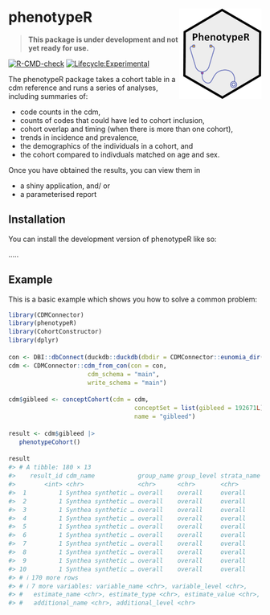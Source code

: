 
<!-- README.md is generated from README.Rmd. Please edit that file -->

# phenotypeR <img src="man/figures/logo.png" align="right" height="180"/>

<!-- badges: start -->

> **This package is under development and not yet ready for use.**

[![R-CMD-check](https://github.com/oxford-pharmacoepi/phenotypeR/actions/workflows/R-CMD-check.yaml/badge.svg)](https://github.com/oxford-pharmacoepi/phenotypeR/actions/workflows/R-CMD-check.yaml)
[![Lifecycle:Experimental](https://img.shields.io/badge/Lifecycle-Experimental-339999)](https://lifecycle.r-lib.org/articles/stages.html#experimental)

<!-- badges: end -->

The phenotypeR package takes a cohort table in a cdm reference and runs
a series of analyses, including summaries of:  
- code counts in the cdm,  
- counts of codes that could have led to cohort inclusion,  
- cohort overlap and timing (when there is more than one cohort),  
- trends in incidence and prevalence,  
- the demographics of the individuals in a cohort, and  
- the cohort compared to indivduals matched on age and sex.

Once you have obtained the results, you can view them in  
- a shiny application, and/ or  
- a parameterised report

## Installation

You can install the development version of phenotypeR like so:

…..

## Example

This is a basic example which shows you how to solve a common problem:

``` r
library(CDMConnector)
library(phenotypeR)
library(CohortConstructor)
library(dplyr)

con <- DBI::dbConnect(duckdb::duckdb(dbdir = CDMConnector::eunomia_dir()))
cdm <- CDMConnector::cdm_from_con(con = con,
                      cdm_schema = "main",
                      write_schema = "main")

cdm$gibleed <- conceptCohort(cdm = cdm,
                                   conceptSet = list(gibleed = 192671L),
                                   name = "gibleed")

result <- cdm$gibleed |>
   phenotypeCohort()

result
#> # A tibble: 180 × 13
#>    result_id cdm_name            group_name group_level strata_name strata_level
#>        <int> <chr>               <chr>      <chr>       <chr>       <chr>       
#>  1         1 Synthea synthetic … overall    overall     overall     overall     
#>  2         1 Synthea synthetic … overall    overall     overall     overall     
#>  3         1 Synthea synthetic … overall    overall     overall     overall     
#>  4         1 Synthea synthetic … overall    overall     overall     overall     
#>  5         1 Synthea synthetic … overall    overall     overall     overall     
#>  6         1 Synthea synthetic … overall    overall     overall     overall     
#>  7         1 Synthea synthetic … overall    overall     overall     overall     
#>  8         1 Synthea synthetic … overall    overall     overall     overall     
#>  9         1 Synthea synthetic … overall    overall     overall     overall     
#> 10         1 Synthea synthetic … overall    overall     overall     overall     
#> # ℹ 170 more rows
#> # ℹ 7 more variables: variable_name <chr>, variable_level <chr>,
#> #   estimate_name <chr>, estimate_type <chr>, estimate_value <chr>,
#> #   additional_name <chr>, additional_level <chr>
```
